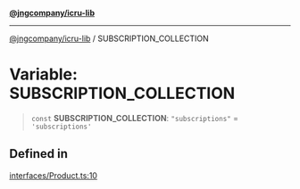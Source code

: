[**@jngcompany/icru-lib**](../README.md)

***

[@jngcompany/icru-lib](../globals.md) / SUBSCRIPTION\_COLLECTION

# Variable: SUBSCRIPTION\_COLLECTION

> `const` **SUBSCRIPTION\_COLLECTION**: `"subscriptions"` = `'subscriptions'`

## Defined in

[interfaces/Product.ts:10](https://github.com/jngcompany/icru-lib/blob/d5809ceca7cec295ab2df61cd05dc96c0f11bd66/src/interfaces/Product.ts#L10)
